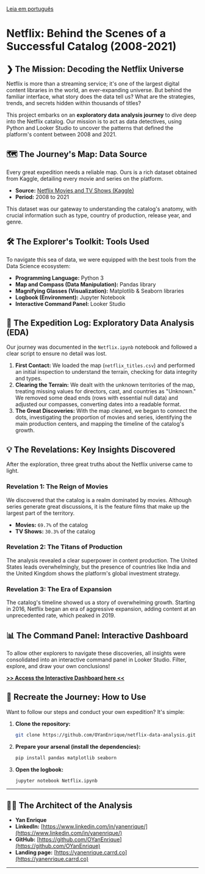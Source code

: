 [Leia em português](README.md)

# Netflix: Behind the Scenes of a Successful Catalog (2008-2021)

## ❯ The Mission: Decoding the Netflix Universe

Netflix is more than a streaming service; it's one of the largest digital content libraries in the world, an ever-expanding universe. But behind the familiar interface, what story does the data tell us? What are the strategies, trends, and secrets hidden within thousands of titles?

This project embarks on an **exploratory data analysis journey** to dive deep into the Netflix catalog. Our mission is to act as data detectives, using Python and Looker Studio to uncover the patterns that defined the platform's content between 2008 and 2021.

## 🗺️ The Journey's Map: Data Source

Every great expedition needs a reliable map. Ours is a rich dataset obtained from Kaggle, detailing every movie and series on the platform.

  * **Source:** [Netflix Movies and TV Shows (Kaggle)](https://www.kaggle.com/datasets/shivamb/netflix-shows?resource=download)
  * **Period:** 2008 to 2021

This dataset was our gateway to understanding the catalog's anatomy, with crucial information such as type, country of production, release year, and genre.

## 🛠️ The Explorer's Toolkit: Tools Used

To navigate this sea of data, we were equipped with the best tools from the Data Science ecosystem:

  * **Programming Language:** Python 3
  * **Map and Compass (Data Manipulation):** Pandas library
  * **Magnifying Glasses (Visualization):** Matplotlib & Seaborn libraries
  * **Logbook (Environment):** Jupyter Notebook
  * **Interactive Command Panel:** Looker Studio

## 🧭 The Expedition Log: Exploratory Data Analysis (EDA)

Our journey was documented in the `Netflix.ipynb` notebook and followed a clear script to ensure no detail was lost.

1.  **First Contact:** We loaded the map (`netflix_titles.csv`) and performed an initial inspection to understand the terrain, checking for data integrity and types.
2.  **Clearing the Terrain:** We dealt with the unknown territories of the map, treating missing values for directors, cast, and countries as "Unknown." We removed some dead ends (rows with essential null data) and adjusted our compasses, converting dates into a readable format.
3.  **The Great Discoveries:** With the map cleaned, we began to connect the dots, investigating the proportion of movies and series, identifying the main production centers, and mapping the timeline of the catalog's growth.

## 💡 The Revelations: Key Insights Discovered

After the exploration, three great truths about the Netflix universe came to light.

### Revelation 1: The Reign of Movies

We discovered that the catalog is a realm dominated by movies. Although series generate great discussions, it is the feature films that make up the largest part of the territory.

  * **Movies:** `69.7%` of the catalog
  * **TV Shows:** `30.3%` of the catalog

### Revelation 2: The Titans of Production

The analysis revealed a clear superpower in content production. The United States leads overwhelmingly, but the presence of countries like India and the United Kingdom shows the platform's global investment strategy.

### Revelation 3: The Era of Expansion

The catalog's timeline showed us a story of overwhelming growth. Starting in 2016, Netflix began an era of aggressive expansion, adding content at an unprecedented rate, which peaked in 2019.

## 📊 The Command Panel: Interactive Dashboard

To allow other explorers to navigate these discoveries, all insights were consolidated into an interactive command panel in Looker Studio. Filter, explore, and draw your own conclusions\!

**[\>\> Access the Interactive Dashboard here \<\<](https://lookerstudio.google.com/reporting/4cd71552-dd9b-4872-95e9-da4e3930505f)**

## 🚀 Recreate the Journey: How to Use

Want to follow our steps and conduct your own expedition? It's simple:

1.  **Clone the repository:**

    ```bash
    git clone https://github.com/OYanEnrique/netflix-data-analysis.git
    ```

2.  **Prepare your arsenal (install the dependencies):**

    ```bash
    pip install pandas matplotlib seaborn
    ```

3.  **Open the logbook:**

    ```bash
    jupyter notebook Netflix.ipynb
    ```

-----

## 👨‍💻 The Architect of the Analysis

  * **Yan Enrique**
  * **LinkedIn:** [https://www.linkedin.com/in/yanenrique/](https://www.linkedin.com/in/yanenrique/)
  * **GitHub:** [https://github.com/OYanEnrique](https://github.com/OYanEnrique)
  * **Landing page:** [https://yanenrique.carrd.co](https://yanenrique.carrd.co)

-----
